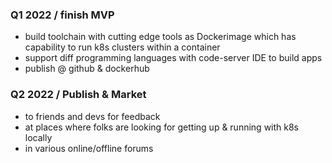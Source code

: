 ### Q1 2022 / finish MVP
- build toolchain with cutting edge tools as Dockerimage which has capability to run k8s clusters within a container
- support diff programming languages with code-server IDE to build apps
- publish @ github & dockerhub

### Q2 2022 / Publish & Market
- to friends and devs for feedback
- at places where folks are looking for getting up & running with k8s locally
- in various online/offline forums